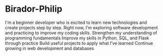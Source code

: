 # Birador-Philip
I'm a beginner developer who is excited to learn new technologies and create projects step by step. Right now, I'm exploring software development and practicing to improve my coding skills.
Strengthen my understanding of programming fundamentals
Improve my skills in Python, SQL, and Flask through practice
Build useful projects to apply what I’ve learned
Continue growing in web development and databases
